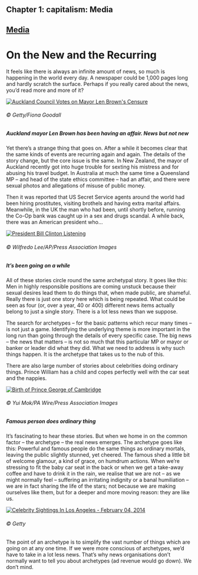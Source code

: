 Chapter  1: capitalism: Media
----------------------------

[Media](../category/capitalism/media/index.html)
------------------------------------------------

On the New and the Recurring
============================

<span class="s1">It feels like there is always an infinite amount of news, so much is happening in the world every day. A newspaper could be 1,000 pages long and hardly scratch the surface. Perhaps if you really cared about the news, you’d read more and more of it?</span>

[![Auckland Council Votes on Mayor Len Brown's Censure](http://i2.wp.com/www.thebookoflife.org/wp-content/uploads/2014/10/457755263.jpg?resize=635%2C432)](http://i2.wp.com/www.thebookoflife.org/wp-content/uploads/2014/10/457755263.jpg)

###### © Getty/Fiona Goodall

##### <span class="s1">Auckland mayor Len Brown has been having an affair. News but not new</span>

<span class="s1">Yet there’s a strange thing that goes on. After a while it becomes clear that the same kinds of events are recurring again and again. The details of the story change, but the core issue is the same. In New Zealand, the mayor of Auckland recently got into huge trouble for sexting his mistress and for abusing his travel budget. In Australia at much the same time a Queensland MP – and head of the state ethics committee – had an affair, and there were sexual photos and allegations of misuse of public money. </span>

<span class="s1">Then it was reported that US Secret Service agents around the world had been hiring prostitutes, visiting brothels and having extra marital affairs. Meanwhile, in the UK the man who had been, until shortly before, running the Co-Op bank was caught up in a sex and drugs scandal. A while back, there was an American president who…</span>

[![President Bill Clinton Listening](http://i0.wp.com/www.thebookoflife.org/wp-content/uploads/2014/10/PM-290114-lessnewsB.jpg?resize=635%2C422)](http://i2.wp.com/www.thebookoflife.org/wp-content/uploads/2014/10/PM-290114-lessnewsB.jpg)

###### © Wilfredo Lee/AP/Press Association Images

##### <span class="s1">It’s been going on a while</span>

<span class="s1">All of these stories circle round the same archetypal story. It goes like this: Men in highly responsible positions are coming unstuck because their sexual desires lead them to do things that, when made public, are shameful. Really there is just one story here which is being repeated. What could be seen as four (or, over a year, 40 or 400) different news items actually belong to just a single story. There is a lot less news than we suppose.</span>

<span class="s1">The search for archetypes – for the basic patterns which recur many times – is not just a game. Identifying the underlying theme is more important in the long run than going through the details of every specific case. The big news – the news that matters – is not so much that this particular MP or mayor or banker or leader did what they did. What we need to address is why such things happen. It is the archetype that takes us to the nub of this.</span>

<span class="s1">There are also large number of stories about celebrities doing ordinary things. Prince William has a child and copes perfectly well with the car seat and the nappies.</span>

[![Birth of Prince George of Cambridge](http://i0.wp.com/www.thebookoflife.org/wp-content/uploads/2014/10/PM-290114-lessnewsC.jpg?resize=635%2C694)](http://i1.wp.com/www.thebookoflife.org/wp-content/uploads/2014/10/PM-290114-lessnewsC.jpg)

###### © Yui Mok/PA Wire/Press Association Images

##### Famous person does ordinary thing

It’s fascinating to hear these stories. But when we home in on the common factor – the archetype – the real news emerges. The archetype goes like this: Powerful and famous people do the same things as ordinary mortals, leaving the public slightly stunned, yet cheered. The famous shed a little bit of welcome glamour, a kind of grace, on humdrum actions. When we’re stressing to fit the baby car seat in the back or when we get a take-away coffee and have to drink it in the rain, we realise that we are not – as we might normally feel – suffering an irritating indignity or a banal humiliation – we are in fact sharing the life of the stars; not because we are making ourselves like them, but for a deeper and more moving reason: they are like us.

[![Celebrity Sightings In Los Angeles - February 04, 2014](http://i0.wp.com/www.thebookoflife.org/wp-content/uploads/2014/10/4668619171.jpg?resize=635%2C527)](http://i1.wp.com/www.thebookoflife.org/wp-content/uploads/2014/10/4668619171.jpg)

###### © Getty

<span class="s1">The point of an archetype is to simplify the vast number of things which are going on at any one time. If we were more conscious of archetypes, we’d have to take in a lot less news. That’s why news organisations don’t normally want to tell you about archetypes (ad revenue would go down). We don’t mind.</span>

